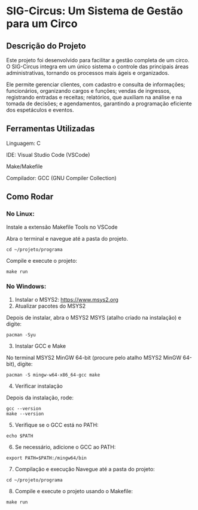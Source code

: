 # **SIG-Circus: Um Sistema de Gestão para um Circo**
## **Descrição do Projeto**
Este projeto foi desenvolvido para facilitar a gestão completa de um circo. O SIG-Circus integra em um único sistema o controle das principais áreas administrativas, tornando os processos mais ágeis e organizados.

Ele permite gerenciar clientes, com cadastro e consulta de informações; funcionários, organizando cargos e funções; vendas de ingressos, registrando entradas e receitas; relatórios, que auxiliam na análise e na tomada de decisões; e agendamentos, garantindo a programação eficiente dos espetáculos e eventos.

## **Ferramentas Utilizadas**
Linguagem: C

IDE: Visual Studio Code (VSCode)

Make/Makefile

Compilador: GCC (GNU Compiler Collection)

## **Como Rodar**
### **No Linux:**
Instale a extensão Makefile Tools no VSCode

Abra o terminal e navegue até a pasta do projeto.

```
cd ~/projeto/programa
```

Compile e execute o projeto:
```
make run
```

### **No Windows:**
1. Instalar o MSYS2: https://www.msys2.org
2. Atualizar pacotes do MSYS2

Depois de instalar, abra o MSYS2 MSYS (atalho criado na instalação) e digite:
```
pacman -Syu
```

3. Instalar GCC e Make

No terminal MSYS2 MinGW 64-bit (procure pelo atalho MSYS2 MinGW 64-bit), digite:

```
pacman -S mingw-w64-x86_64-gcc make
```

4. Verificar instalação

Depois da instalação, rode:
```
gcc --version
make --version
```

5. Verifique se o GCC está no PATH:
```
echo $PATH
```

6. Se necessário, adicione o GCC ao PATH:
```
export PATH=$PATH:/mingw64/bin
```

7. Compilação e execução
Navegue até a pasta do projeto:
```
cd ~/projeto/programa
```

8. Compile e execute o projeto usando o Makefile:
```
make run
```
